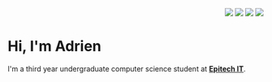 <!-- Social links -->
<p align="right">
  <a href="https://git.brignon.dev/adrien"><img src="https://img.shields.io/badge/gitlab-white?style=for-the-badge&logo=gitlab&labelColor=333&logoColor=fca121"></a>
  <a href="https://www.linkedin.com/in/adrienbrignon"><img src="https://img.shields.io/badge/linkedin-white?style=for-the-badge&logo=linkedin&labelColor=0077b5&logoColor=ffffff"></a>
  <a href="https://twitter.com/adrienbrignon"><img src="https://img.shields.io/badge/twitter-white?style=for-the-badge&logo=twitter&labelColor=5da9dd&logoColor=ffffff"></a>
  <a href="https://keybase.io/adrienbrignon"><img src="https://img.shields.io/badge/keybase-white?style=for-the-badge&logo=keybase&labelColor=33A0FF&logoColor=ffffff"></a>
</p>

<!-- Header -->
<h1 >Hi, I'm Adrien</h1>
<p>I'm a third year undergraduate computer science student at <b><a href="https://www.epitech.eu/en/">Epitech IT</a></b>.</p>

